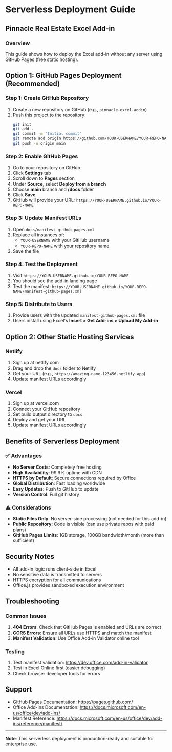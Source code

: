 # Serverless Deployment Guide
## Pinnacle Real Estate Excel Add-in

### Overview
This guide shows how to deploy the Excel add-in without any server using GitHub Pages (free static hosting).

## Option 1: GitHub Pages Deployment (Recommended)

### Step 1: Create GitHub Repository
1. Create a new repository on GitHub (e.g., `pinnacle-excel-addin`)
2. Push this project to the repository:
   ```bash
   git init
   git add .
   git commit -m "Initial commit"
   git remote add origin https://github.com/YOUR-USERNAME/YOUR-REPO-NAME.git
   git push -u origin main
   ```

### Step 2: Enable GitHub Pages
1. Go to your repository on GitHub
2. Click **Settings** tab
3. Scroll down to **Pages** section
4. Under **Source**, select **Deploy from a branch**
5. Choose **main** branch and **/docs** folder
6. Click **Save**
7. GitHub will provide your URL: `https://YOUR-USERNAME.github.io/YOUR-REPO-NAME`

### Step 3: Update Manifest URLs
1. Open `docs/manifest-github-pages.xml`
2. Replace all instances of:
   - `YOUR-USERNAME` with your GitHub username
   - `YOUR-REPO-NAME` with your repository name
3. Save the file

### Step 4: Test the Deployment
1. Visit `https://YOUR-USERNAME.github.io/YOUR-REPO-NAME`
2. You should see the add-in landing page
3. Test the manifest: `https://YOUR-USERNAME.github.io/YOUR-REPO-NAME/manifest-github-pages.xml`

### Step 5: Distribute to Users
1. Provide users with the updated `manifest-github-pages.xml` file
2. Users install using Excel's **Insert > Get Add-ins > Upload My Add-in**

## Option 2: Other Static Hosting Services

### Netlify
1. Sign up at netlify.com
2. Drag and drop the `docs` folder to Netlify
3. Get your URL (e.g., `https://amazing-name-123456.netlify.app`)
4. Update manifest URLs accordingly

### Vercel
1. Sign up at vercel.com
2. Connect your GitHub repository
3. Set build output directory to `docs`
4. Deploy and get your URL
5. Update manifest URLs accordingly

## Benefits of Serverless Deployment

### ✅ Advantages
- **No Server Costs**: Completely free hosting
- **High Availability**: 99.9% uptime with CDN
- **HTTPS by Default**: Secure connections required by Office
- **Global Distribution**: Fast loading worldwide
- **Easy Updates**: Push to GitHub to update
- **Version Control**: Full git history

### ⚠️ Considerations
- **Static Files Only**: No server-side processing (not needed for this add-in)
- **Public Repository**: Code is visible (can use private repos with paid plans)
- **GitHub Pages Limits**: 1GB storage, 100GB bandwidth/month (more than sufficient)

## Security Notes
- All add-in logic runs client-side in Excel
- No sensitive data is transmitted to servers
- HTTPS encryption for all communications
- Office.js provides sandboxed execution environment

## Troubleshooting

### Common Issues
1. **404 Errors**: Check that GitHub Pages is enabled and URLs are correct
2. **CORS Errors**: Ensure all URLs use HTTPS and match the manifest
3. **Manifest Validation**: Use Office Add-in Validator online tool

### Testing
1. Test manifest validation: https://dev.office.com/add-in-validator
2. Test in Excel Online first (easier debugging)
3. Check browser developer tools for errors

## Support
- GitHub Pages Documentation: https://pages.github.com/
- Office Add-ins Documentation: https://docs.microsoft.com/en-us/office/dev/add-ins/
- Manifest Reference: https://docs.microsoft.com/en-us/office/dev/add-ins/reference/manifest/

---
**Note**: This serverless deployment is production-ready and suitable for enterprise use.